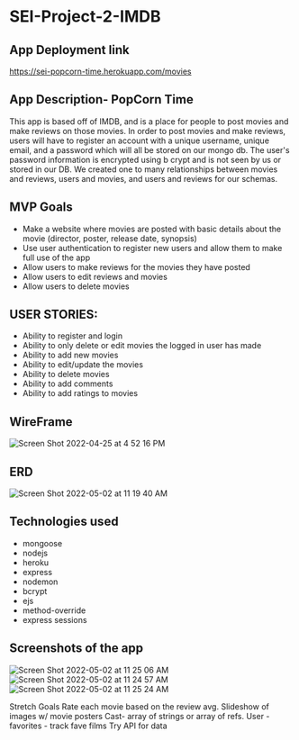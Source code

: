 # SEI-Project-2-IMDB 
## App Deployment link
https://sei-popcorn-time.herokuapp.com/movies

## App Description- PopCorn Time
This app is based off of IMDB, and is a place for people to post movies and make reviews on those movies. In order to post movies and make reviews, users will have to register an account with a unique username, unique email, and a password which will all be stored on our mongo db. The user's password information is encrypted using b crypt and is not seen by us or stored in our DB. We created one to many relationships between movies and reviews, users and movies, and users and reviews for our schemas. 

## MVP Goals
- Make a website where movies are posted with basic details about the movie (director, poster, release date, synopsis)
- Use user authentication to register new users and allow them to make full use of the app
- Allow users to make reviews for the movies they have posted
- Allow users to edit reviews and movies
- Allow users to delete movies

## USER STORIES:
* Ability to register and login
* Ability to only delete or edit movies the logged in user has made
* Ability to add new movies
* Ability to edit/update the movies
* Ability to delete movies
* Ability to add comments
* Ability to add ratings to movies 

## WireFrame
![Screen Shot 2022-04-25 at 4 52 16 PM](https://user-images.githubusercontent.com/100155199/165326356-376d569e-669a-4dd1-a288-61ff4c909406.png)

## ERD
![Screen Shot 2022-05-02 at 11 19 40 AM](https://user-images.githubusercontent.com/101526418/166260028-c721211c-878b-4522-a2ba-6e4c24ba8255.png)



## Technologies used
- mongoose
- nodejs
- heroku
- express
- nodemon
- bcrypt
- ejs
- method-override
- express sessions

## Screenshots of the app

![Screen Shot 2022-05-02 at 11 25 06 AM](https://user-images.githubusercontent.com/101526418/166260993-4188f6f1-e4d3-464f-aeee-7eef12649c92.png)
![Screen Shot 2022-05-02 at 11 24 57 AM](https://user-images.githubusercontent.com/101526418/166261009-3ae34541-31e6-4a92-8fd2-b5378dc4eb5a.png)
![Screen Shot 2022-05-02 at 11 25 24 AM](https://user-images.githubusercontent.com/101526418/166261023-7b04f816-38de-4c0f-95b1-5b346ec3d2e9.png)



Stretch Goals
Rate each movie based on the review avg.
Slideshow of images w/ movie posters
Cast- array of strings or array of refs.
User - favorites - track fave films
Try API for data




